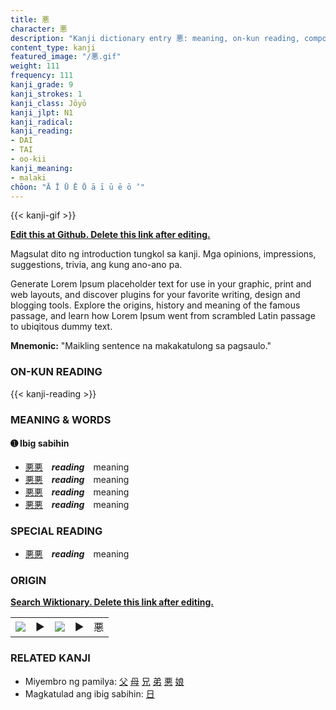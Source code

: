```yaml
---
title: 悪
character: 悪
description: "Kanji dictionary entry 悪: meaning, on-kun reading, compounds, origin, related kanji"
content_type: kanji
featured_image: "/悪.gif"
weight: 111
frequency: 111
kanji_grade: 9
kanji_strokes: 1
kanji_class: Jōyō
kanji_jlpt: N1
kanji_radical: 
kanji_reading: 
- DAI
- TAI
- oo-kii
kanji_meaning:
- malaki
chōon: "Ā Ī Ū Ē Ō ā ī ū ē ō ’"
---
```

[//]: # (Don't edit the line below. Kanji animated GIF code is automatically generated.)
{{< kanji-gif >}}

[//]: # (Edit below this line.)

**[Edit this at Github. Delete this link after editing.](https://github.com/tim0g/tim/tree/main/content/kanji/悪/index.md)**

Magsulat dito ng introduction tungkol sa kanji. Mga opinions, impressions, suggestions, trivia, ang kung ano-ano pa.

Generate Lorem Ipsum placeholder text for use in your graphic, print and web layouts, and discover plugins for your favorite writing, design and blogging tools. Explore the origins, history and meaning of the famous passage, and learn how Lorem Ipsum went from scrambled Latin passage to ubiqitous dummy text.
 
**Mnemonic:** "Maikling sentence na makakatulong sa pagsaulo."

### ON-KUN READING

[//]: # (Don't edit the line below. ON-KUN READING code is automatically generated.)
{{< kanji-reading >}}

### MEANING & WORDS

#### ➊ **Ibig sabihin**
  - [悪](../悪)[悪](../悪)　***reading***　meaning
  - [悪](../悪)[悪](../悪)　***reading***　meaning
  - [悪](../悪)[悪](../悪)　***reading***　meaning
  - [悪](../悪)[悪](../悪)　***reading***　meaning

### SPECIAL READING
  - [悪](../悪)[悪](../悪)　***reading***　meaning

### ORIGIN

**[Search Wiktionary. Delete this link after editing.](https://wiktionary.org/wiki/悪)**
<table class="kanji-table"><tr><td>
<img src="60px-悪-bronze.svg.png">
</td><td>▶</td><td>
<img src="60px-悪-oracle.svg.png">
</td><td>▶</td>
<td class="kanji-origin">悪</td>
</tr></table>

### RELATED KANJI
- Miyembro ng pamilya: [父](../父) [母](../母) [兄](../兄) [弟](../弟) [悪](../悪) [娘](../娘)
- Magkatulad ang ibig sabihin: [日](../日)
